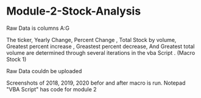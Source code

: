 # Module-2-Stock-Analysis

Raw Data is columns A:G

The ticker, Yearly Change, Percent Change , Total Stock by volume, Greatest percent increase , Greastest percent decrease, And Greatest total volume are determined through several iterations in the vba Script . (Macro Stock 1)

Raw Data couldn be uploaded

Screenshots of 2018, 2019, 2020 befor and after macro is run.
Notepad "VBA Script" has code for module 2
